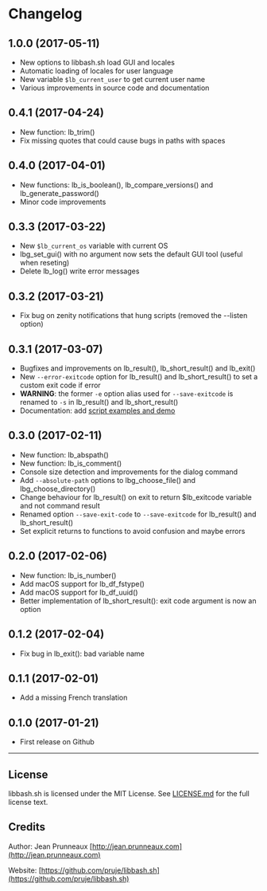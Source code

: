 # Changelog

## 1.0.0 (2017-05-11)
- New options to libbash.sh load GUI and locales
- Automatic loading of locales for user language
- New variable `$lb_current_user` to get current user name
- Various improvements in source code and documentation

## 0.4.1 (2017-04-24)
- New function: lb_trim()
- Fix missing quotes that could cause bugs in paths with spaces

## 0.4.0 (2017-04-01)
- New functions: lb_is_boolean(), lb_compare_versions() and lb_generate_password()
- Minor code improvements

## 0.3.3 (2017-03-22)
- New `$lb_current_os` variable with current OS
- lbg_set_gui() with no argument now sets the default GUI tool (useful when reseting)
- Delete lb_log() write error messages

## 0.3.2 (2017-03-21)
- Fix bug on zenity notifications that hung scripts (removed the --listen option)

## 0.3.1 (2017-03-07)
- Bugfixes and improvements on lb_result(), lb_short_result() and lb_exit()
- New `--error-exitcode` option for lb_result() and lb_short_result() to set a custom exit code if error
- **WARNING**: the former `-e` option alias used for `--save-exitcode` is renamed to `-s` in lb_result() and lb_short_result()
- Documentation: add [script examples and demo](examples)

## 0.3.0 (2017-02-11)
- New function: lb_abspath()
- New function: lb_is_comment()
- Console size detection and improvements for the dialog command
- Add `--absolute-path` options to lbg_choose_file() and lbg_choose_directory()
- Change behaviour for lb_result() on exit to return $lb_exitcode variable and not command result
- Renamed option `--save-exit-code` to `--save-exitcode` for lb_result() and lb_short_result()
- Set explicit returns to functions to avoid confusion and maybe errors

## 0.2.0 (2017-02-06)
- New function: lb_is_number()
- Add macOS support for lb_df_fstype()
- Add macOS support for lb_df_uuid()
- Better implementation of lb_short_result(): exit code argument is now an option

## 0.1.2 (2017-02-04)
- Fix bug in lb_exit(): bad variable name

## 0.1.1 (2017-02-01)
- Add a missing French translation

## 0.1.0 (2017-01-21)
- First release on Github

---------------------------------------------------------------

## License
libbash.sh is licensed under the MIT License. See [LICENSE.md](LICENSE.md) for the full license text.

## Credits
Author: Jean Prunneaux  [http://jean.prunneaux.com](http://jean.prunneaux.com)

Website: [https://github.com/pruje/libbash.sh](https://github.com/pruje/libbash.sh)
